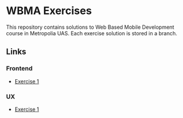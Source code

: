 # WBMA Exercises

This repository contains solutions to Web Based Mobile Development course in Metropolia UAS. Each exercise solution is stored in a branch.

## Links

### Frontend

- [Exercise 1](https://github.com/serushakov/metropolia-2-wbma-hw/tree/exercise-1)

### UX

- [Exercise 1](https://github.com/serushakov/metropolia-2-wbma-hw/tree/ux-exercise-1)
